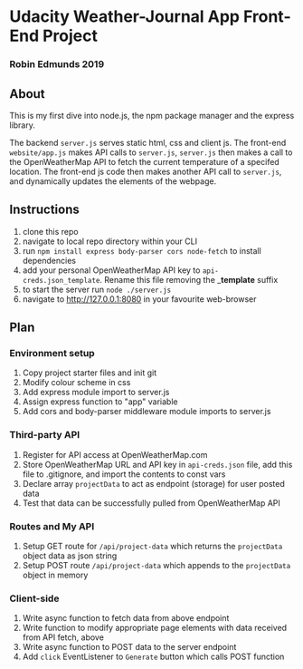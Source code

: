 # Udacity Weather-Journal App Front-End Project

### Robin Edmunds 2019

## About

This is my first dive into node.js, the npm package manager and the express library.

The backend `server.js` serves static html, css and client js. The front-end `website/app.js` makes API calls to `server.js`, `server.js` then makes a call to the OpenWeatherMap API to fetch the current temperature of a specifed location. The front-end js code then makes another API call to `server.js`, and dynamically updates the elements of the webpage.

## Instructions

1. clone this repo
1. navigate to local repo directory within your CLI
1. run `npm install express body-parser cors node-fetch` to install dependencies
1. add your personal OpenWeatherMap API key to `api-creds.json_template`. Rename this file removing the ___template__ suffix
1. to start the server run `node ./server.js`
1. navigate to http://127.0.0.1:8080 in your favourite web-browser

## Plan

### Environment setup

1. Copy project starter files and init git
1. Modify colour scheme in css
1. Add express module import to server.js
1. Assign express function to "app" variable
1. Add cors and body-parser middleware module imports to server.js

### Third-party API

1. Register for API access at OpenWeatherMap.com
1. Store OpenWeatherMap URL and API key in `api-creds.json` file, add this file to .gitignore, and import the contents to const vars
1. Declare array `projectData` to act as endpoint (storage) for user posted data
1. Test that data can be successfully pulled from OpenWeatherMap API

### Routes and My API

1. Setup GET route for `/api/project-data` which returns the `projectData` object data as json string
1. Setup POST route `/api/project-data` which appends to the `projectData` object in memory

### Client-side

1. Write async function to fetch data from above endpoint
1. Write function to modify appropriate page elements with data received from API fetch, above
1. Write async function to POST data to the server endpoint
1. Add `click` EventListener to `Generate` button which calls POST function
